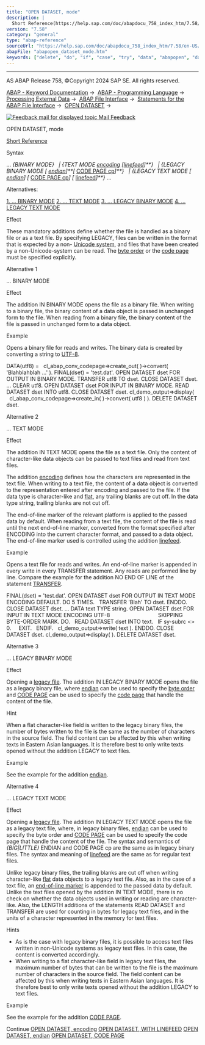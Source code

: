 ```yaml
---
title: "OPEN DATASET, mode"
description: |
  Short Reference(https://help.sap.com/doc/abapdocu_758_index_htm/7.58/en-US/abapopen_dataset_shortref.htm) Syntax ... BINARY MODE  TEXT MODE encoding(https://help.sap.com/doc/abapdocu_758_index_htm/7.58/en-US/abapopen_dataset_encoding.htm) linefeed(https://help.sap.com/doc/abapd
version: "7.58"
category: "general"
type: "abap-reference"
sourceUrl: "https://help.sap.com/doc/abapdocu_758_index_htm/7.58/en-US/abapopen_dataset_mode.htm"
abapFile: "abapopen_dataset_mode.htm"
keywords: ["delete", "do", "if", "case", "try", "data", "abapopen", "dataset", "mode"]
---
```


* * *

AS ABAP Release 758, ©Copyright 2024 SAP SE. All rights reserved.

[ABAP - Keyword Documentation](https://help.sap.com/doc/abapdocu_758_index_htm/7.58/en-US/abenabap.htm) →  [ABAP - Programming Language](https://help.sap.com/doc/abapdocu_758_index_htm/7.58/en-US/abenabap_reference.htm) →  [Processing External Data](https://help.sap.com/doc/abapdocu_758_index_htm/7.58/en-US/abenabap_language_external_data.htm) →  [ABAP File Interface](https://help.sap.com/doc/abapdocu_758_index_htm/7.58/en-US/abenabap_language_files.htm) →  [Statements for the ABAP File Interface](https://help.sap.com/doc/abapdocu_758_index_htm/7.58/en-US/abenfile_interface_statements.htm) →  [OPEN DATASET](https://help.sap.com/doc/abapdocu_758_index_htm/7.58/en-US/abapopen_dataset.htm) → 

 [![](Mail.gif?object=Mail.gif "Feedback mail for displayed topic") Mail Feedback](mailto:f1_help@sap.com?subject=Feedback%20on%20ABAP%20Documentation&body=Document:%20OPEN%20DATASET%2C%20mode%2C%20ABAPOPEN_DATASET_MODE%2C%20758%0D%0A%0D%0AError:%0D%0A%0D%0A%0D%0A%0D%0ASuggestion%20for%20improvement:)

OPEN DATASET, mode

[Short Reference](https://help.sap.com/doc/abapdocu_758_index_htm/7.58/en-US/abapopen_dataset_shortref.htm)

Syntax

... *{*BINARY MODE*}*
  *|* *{*TEXT MODE [encoding](https://help.sap.com/doc/abapdocu_758_index_htm/7.58/en-US/abapopen_dataset_encoding.htm) *\[*[linefeed](https://help.sap.com/doc/abapdocu_758_index_htm/7.58/en-US/abapopen_dataset_linefeed.htm)*\]**}*
  *|* *{*LEGACY BINARY MODE *\[* [endian](https://help.sap.com/doc/abapdocu_758_index_htm/7.58/en-US/abapopen_dataset_endian.htm)*\]**\[* [CODE PAGE cp](https://help.sap.com/doc/abapdocu_758_index_htm/7.58/en-US/abapopen_dataset_code_page.htm)*\]**}*
  *|* *{*LEGACY TEXT MODE *\[* [endian](https://help.sap.com/doc/abapdocu_758_index_htm/7.58/en-US/abapopen_dataset_endian.htm)*\]* *\[* [CODE PAGE cp](https://help.sap.com/doc/abapdocu_758_index_htm/7.58/en-US/abapopen_dataset_code_page.htm)*\]* *\[* [linefeed](https://help.sap.com/doc/abapdocu_758_index_htm/7.58/en-US/abapopen_dataset_linefeed.htm)*\]**}* ...

Alternatives:

[1\. ... BINARY MODE](#!ABAP_ALTERNATIVE_1@1@)
[2\. ... TEXT MODE](#!ABAP_ALTERNATIVE_2@2@)
[3\. ... LEGACY BINARY MODE](#!ABAP_ALTERNATIVE_3@3@)
[4\. ... LEGACY TEXT MODE](#!ABAP_ALTERNATIVE_4@4@)

Effect

These mandatory additions define whether the file is handled as a binary file or as a text file. By specifying LEGACY, files can be written in the format that is expected by a non- [Unicode system](https://help.sap.com/doc/abapdocu_758_index_htm/7.58/en-US/abenunicode_system_glosry.htm "Glossary Entry"), and files that have been created by a non-Unicode-system can be read. The [byte order](https://help.sap.com/doc/abapdocu_758_index_htm/7.58/en-US/abenbyte_order_glosry.htm "Glossary Entry") or the [code page](https://help.sap.com/doc/abapdocu_758_index_htm/7.58/en-US/abencodepage_glosry.htm "Glossary Entry") must be specified explicitly.

Alternative 1   

... BINARY MODE

Effect

The addition IN BINARY MODE opens the file as a binary file. When writing to a binary file, the binary content of a data object is passed in unchanged form to the file. When reading from a binary file, the binary content of the file is passed in unchanged form to a data object.

Example

Opens a binary file for reads and writes. The binary data is created by converting a string to [UTF-8](https://help.sap.com/doc/abapdocu_758_index_htm/7.58/en-US/abenutf8_glosry.htm "Glossary Entry").

DATA(utf8) =
  cl\_abap\_conv\_codepage=>create\_out( )->convert( 'Blahblahblah ...' ).
FINAL(dset) = 'test.dat'.
OPEN DATASET dset FOR OUTPUT IN BINARY MODE.
TRANSFER utf8 TO dset.
CLOSE DATASET dset.
...
CLEAR utf8.
OPEN DATASET dset FOR INPUT IN BINARY MODE.
READ DATASET dset INTO utf8.
CLOSE DATASET dset.
cl\_demo\_output=>display(
  cl\_abap\_conv\_codepage=>create\_in( )->convert( utf8 ) ).
DELETE DATASET dset.

Alternative 2   

... TEXT MODE

Effect

The addition IN TEXT MODE opens the file as a text file. Only the content of character-like data objects can be passed to text files and read from text files.

The addition [encoding](https://help.sap.com/doc/abapdocu_758_index_htm/7.58/en-US/abapopen_dataset_encoding.htm) defines how the characters are represented in the text file. When writing to a text file, the content of a data object is converted to the representation entered after encoding and passed to the file. If the data type is character-like and [flat](https://help.sap.com/doc/abapdocu_758_index_htm/7.58/en-US/abenflat_glosry.htm "Glossary Entry"), any trailing blanks are cut off. In the data type string, trailing blanks are not cut off.

The end-of-line marker of the relevant platform is applied to the passed data by default. When reading from a text file, the content of the file is read until the next end-of-line marker, converted from the format specified after ENCODING into the current character format, and passed to a data object. The end-of-line marker used is controlled using the addition [linefeed](https://help.sap.com/doc/abapdocu_758_index_htm/7.58/en-US/abapopen_dataset_linefeed.htm).

Example

Opens a text file for reads and writes. An end-of-line marker is appended in every write in every TRANSFER statement. Any reads are performed line by line. Compare the example for the addition NO END OF LINE of the statement [TRANSFER](https://help.sap.com/doc/abapdocu_758_index_htm/7.58/en-US/abaptransfer.htm).

FINAL(dset) = 'test.dat'.
OPEN DATASET dset FOR OUTPUT IN TEXT MODE ENCODING DEFAULT.
DO 5 TIMES.
  TRANSFER 'Blah' TO dset.
ENDDO.
CLOSE DATASET dset.
...
DATA text TYPE string.
OPEN DATASET dset FOR INPUT IN TEXT MODE ENCODING UTF-8
                               SKIPPING BYTE-ORDER MARK.
DO.
  READ DATASET dset INTO text.
  IF sy-subrc <> 0.
    EXIT.
  ENDIF.
  cl\_demo\_output=>write( text ).
ENDDO.
CLOSE DATASET dset.
cl\_demo\_output=>display( ).
DELETE DATASET dset.

Alternative 3   

... LEGACY BINARY MODE

Effect

Opening a [legacy file](https://help.sap.com/doc/abapdocu_758_index_htm/7.58/en-US/abenlegacy_file_glosry.htm "Glossary Entry"). The addition IN LEGACY BINARY MODE opens the file as a legacy binary file, where [endian](https://help.sap.com/doc/abapdocu_758_index_htm/7.58/en-US/abapopen_dataset_endian.htm) can be used to specify the [byte order](https://help.sap.com/doc/abapdocu_758_index_htm/7.58/en-US/abenbyte_order_glosry.htm "Glossary Entry") and [CODE PAGE](https://help.sap.com/doc/abapdocu_758_index_htm/7.58/en-US/abapopen_dataset_code_page.htm) can be used to specify the [code page](https://help.sap.com/doc/abapdocu_758_index_htm/7.58/en-US/abencodepage_glosry.htm "Glossary Entry") that handle the content of the file.

Hint

When a flat character-like field is written to the legacy binary files, the number of bytes written to the file is the same as the number of characters in the source field. The field content can be affected by this when writing texts in Eastern Asian languages. It is therefore best to only write texts opened without the addition LEGACY to text files.

Example

See the example for the addition [endian](https://help.sap.com/doc/abapdocu_758_index_htm/7.58/en-US/abapopen_dataset_endian.htm).

Alternative 4   

... LEGACY TEXT MODE

Effect

Opening a [legacy file](https://help.sap.com/doc/abapdocu_758_index_htm/7.58/en-US/abenlegacy_file_glosry.htm "Glossary Entry"). The addition IN LEGACY TEXT MODE opens the file as a legacy text file, where, in legacy binary files, [endian](https://help.sap.com/doc/abapdocu_758_index_htm/7.58/en-US/abapopen_dataset_endian.htm) can be used to specify the byte order and [CODE PAGE](https://help.sap.com/doc/abapdocu_758_index_htm/7.58/en-US/abapopen_dataset_code_page.htm) can be used to specify the code page that handle the content of the file. The syntax and semantics of *{*BIG*|*LITTLE*}* ENDIAN and CODE PAGE cp are the same as in legacy binary files. The syntax and meaning of [linefeed](https://help.sap.com/doc/abapdocu_758_index_htm/7.58/en-US/abapopen_dataset_linefeed.htm) are the same as for regular text files.

Unlike legacy binary files, the trailing blanks are cut off when writing character-like [flat](https://help.sap.com/doc/abapdocu_758_index_htm/7.58/en-US/abenflat_glosry.htm "Glossary Entry") data objects to a legacy text file. Also, as in the case of a text file, an [end-of-line marker](https://help.sap.com/doc/abapdocu_758_index_htm/7.58/en-US/abapopen_dataset_linefeed.htm) is appended to the passed data by default. Unlike the text files opened by the addition IN TEXT MODE, there is no check on whether the data objects used in writing or reading are character-like. Also, the LENGTH additions of the statements READ DATASET and TRANSFER are used for counting in bytes for legacy text files, and in the units of a character represented in the memory for text files.

Hints

-   As is the case with legacy binary files, it is possible to access text files written in non-Unicode systems as legacy text files. In this case, the content is converted accordingly.
-   When writing to a flat character-like field in legacy text files, the maximum number of bytes that can be written to the file is the maximum number of characters in the source field. The field content can be affected by this when writing texts in Eastern Asian languages. It is therefore best to only write texts opened without the addition LEGACY to text files.

Example

See the example for the addition [CODE PAGE](https://help.sap.com/doc/abapdocu_758_index_htm/7.58/en-US/abapopen_dataset_code_page.htm).

Continue
[OPEN DATASET, encoding](https://help.sap.com/doc/abapdocu_758_index_htm/7.58/en-US/abapopen_dataset_encoding.htm)
[OPEN DATASET, WITH LINEFEED](https://help.sap.com/doc/abapdocu_758_index_htm/7.58/en-US/abapopen_dataset_linefeed.htm)
[OPEN DATASET, endian](https://help.sap.com/doc/abapdocu_758_index_htm/7.58/en-US/abapopen_dataset_endian.htm)
[OPEN DATASET, CODE PAGE](https://help.sap.com/doc/abapdocu_758_index_htm/7.58/en-US/abapopen_dataset_code_page.htm)
